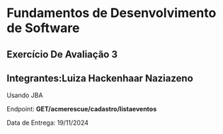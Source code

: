 # Fundamentos de Desenvolvimento de Software
## Exercício De Avaliação 3
## Integrantes:Luiza Hackenhaar Naziazeno
Usando JBA

Endpoint: **GET/acmerescue/cadastro/listaeventos**

Data de Entrega: 19/11/2024
